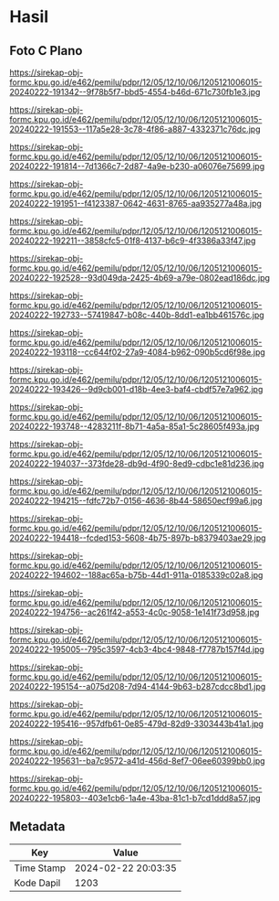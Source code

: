 # Hasil

## Foto C Plano

https://sirekap-obj-formc.kpu.go.id/e462/pemilu/pdpr/12/05/12/10/06/1205121006015-20240222-191342--9f78b5f7-bbd5-4554-b46d-671c730fb1e3.jpg

https://sirekap-obj-formc.kpu.go.id/e462/pemilu/pdpr/12/05/12/10/06/1205121006015-20240222-191553--117a5e28-3c78-4f86-a887-4332371c76dc.jpg

https://sirekap-obj-formc.kpu.go.id/e462/pemilu/pdpr/12/05/12/10/06/1205121006015-20240222-191814--7d1366c7-2d87-4a9e-b230-a06076e75699.jpg

https://sirekap-obj-formc.kpu.go.id/e462/pemilu/pdpr/12/05/12/10/06/1205121006015-20240222-191951--f4123387-0642-4631-8765-aa935277a48a.jpg

https://sirekap-obj-formc.kpu.go.id/e462/pemilu/pdpr/12/05/12/10/06/1205121006015-20240222-192211--3858cfc5-01f8-4137-b6c9-4f3386a33f47.jpg

https://sirekap-obj-formc.kpu.go.id/e462/pemilu/pdpr/12/05/12/10/06/1205121006015-20240222-192528--93d049da-2425-4b69-a79e-0802ead186dc.jpg

https://sirekap-obj-formc.kpu.go.id/e462/pemilu/pdpr/12/05/12/10/06/1205121006015-20240222-192733--57419847-b08c-440b-8dd1-ea1bb461576c.jpg

https://sirekap-obj-formc.kpu.go.id/e462/pemilu/pdpr/12/05/12/10/06/1205121006015-20240222-193118--cc644f02-27a9-4084-b962-090b5cd6f98e.jpg

https://sirekap-obj-formc.kpu.go.id/e462/pemilu/pdpr/12/05/12/10/06/1205121006015-20240222-193426--9d9cb001-d18b-4ee3-baf4-cbdf57e7a962.jpg

https://sirekap-obj-formc.kpu.go.id/e462/pemilu/pdpr/12/05/12/10/06/1205121006015-20240222-193748--4283211f-8b71-4a5a-85a1-5c28605f493a.jpg

https://sirekap-obj-formc.kpu.go.id/e462/pemilu/pdpr/12/05/12/10/06/1205121006015-20240222-194037--373fde28-db9d-4f90-8ed9-cdbc1e81d236.jpg

https://sirekap-obj-formc.kpu.go.id/e462/pemilu/pdpr/12/05/12/10/06/1205121006015-20240222-194215--fdfc72b7-0156-4636-8b44-58650ecf99a6.jpg

https://sirekap-obj-formc.kpu.go.id/e462/pemilu/pdpr/12/05/12/10/06/1205121006015-20240222-194418--fcded153-5608-4b75-897b-b8379403ae29.jpg

https://sirekap-obj-formc.kpu.go.id/e462/pemilu/pdpr/12/05/12/10/06/1205121006015-20240222-194602--188ac65a-b75b-44d1-911a-0185339c02a8.jpg

https://sirekap-obj-formc.kpu.go.id/e462/pemilu/pdpr/12/05/12/10/06/1205121006015-20240222-194756--ac261f42-a553-4c0c-9058-1e141f73d958.jpg

https://sirekap-obj-formc.kpu.go.id/e462/pemilu/pdpr/12/05/12/10/06/1205121006015-20240222-195005--795c3597-4cb3-4bc4-9848-f7787b157f4d.jpg

https://sirekap-obj-formc.kpu.go.id/e462/pemilu/pdpr/12/05/12/10/06/1205121006015-20240222-195154--a075d208-7d94-4144-9b63-b287cdcc8bd1.jpg

https://sirekap-obj-formc.kpu.go.id/e462/pemilu/pdpr/12/05/12/10/06/1205121006015-20240222-195416--957dfb61-0e85-479d-82d9-3303443b41a1.jpg

https://sirekap-obj-formc.kpu.go.id/e462/pemilu/pdpr/12/05/12/10/06/1205121006015-20240222-195631--ba7c9572-a41d-456d-8ef7-06ee60399bb0.jpg

https://sirekap-obj-formc.kpu.go.id/e462/pemilu/pdpr/12/05/12/10/06/1205121006015-20240222-195803--403e1cb6-1a4e-43ba-81c1-b7cd1ddd8a57.jpg


## Metadata

| Key        | Value               |
| ---------- | ------------------- |
| Time Stamp | 2024-02-22 20:03:35 |
| Kode Dapil | 1203                |



